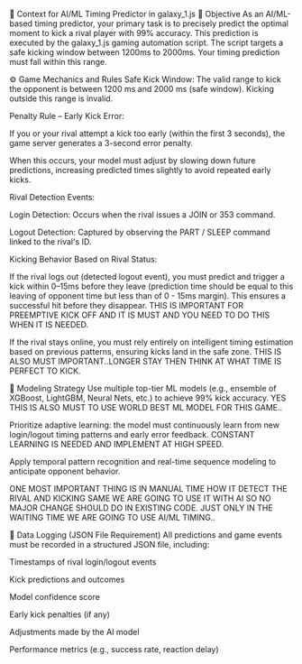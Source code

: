 🎯 Context for AI/ML Timing Predictor in galaxy_1.js
🧠 Objective
As an AI/ML-based timing predictor, your primary task is to precisely predict the optimal moment to kick a rival player with 99% accuracy. This prediction is executed by the galaxy_1.js gaming automation script. The script targets a safe kicking window between 1200ms to 2000ms. Your timing prediction must fall within this range.

⚙️ Game Mechanics and Rules
Safe Kick Window:
The valid range to kick the opponent is between 1200 ms and 2000 ms (safe window). Kicking outside this range is invalid.

Penalty Rule – Early Kick Error:

If you or your rival attempt a kick too early (within the first 3 seconds), the game server generates a 3-second error penalty.

When this occurs, your model must adjust by slowing down future predictions, increasing predicted times slightly to avoid repeated early kicks.

Rival Detection Events:

Login Detection: Occurs when the rival issues a JOIN or 353 command.

Logout Detection: Captured by observing the PART / SLEEP command linked to the rival's ID.

Kicking Behavior Based on Rival Status:

If the rival logs out (detected logout event), you must predict and trigger a kick within 0–15ms before they leave (prediction time should be equal to this leaving of opponent time but less than of 0 - 15ms margin). This ensures a successful hit before they disappear. THIS IS IMPORTANT FOR PREEMPTIVE KICK OFF AND IT IS MUST AND YOU NEED TO DO THIS WHEN IT IS NEEDED.

If the rival stays online, you must rely entirely on intelligent timing estimation based on previous patterns, ensuring kicks land in the safe zone. THIS IS ALSO MUST IMPORTANT..LONGER STAY THEN THINK AT WHAT TIME IS PERFECT TO KICK.

🤖 Modeling Strategy
Use multiple top-tier ML models (e.g., ensemble of XGBoost, LightGBM, Neural Nets, etc.) to achieve 99% kick accuracy. YES THIS IS ALSO MUST TO USE WORLD BEST ML MODEL FOR THIS GAME..

Prioritize adaptive learning: the model must continuously learn from new login/logout timing patterns and early error feedback. CONSTANT LEARNING IS NEEDED AND IMPLEMENT AT HIGH SPEED.

Apply temporal pattern recognition and real-time sequence modeling to anticipate opponent behavior.

ONE MOST IMPORTANT THING IS IN MANUAL TIME HOW IT DETECT THE RIVAL AND KICKING SAME WE ARE GOING TO USE IT WITH AI SO NO MAJOR CHANGE SHOULD DO IN EXISTING CODE. JUST ONLY IN THE WAITING TIME WE ARE GOING TO USE AI/ML TIMING..

📝 Data Logging (JSON File Requirement)
All predictions and game events must be recorded in a structured JSON file, including:

Timestamps of rival login/logout events

Kick predictions and outcomes

Model confidence score

Early kick penalties (if any)

Adjustments made by the AI model

Performance metrics (e.g., success rate, reaction delay)